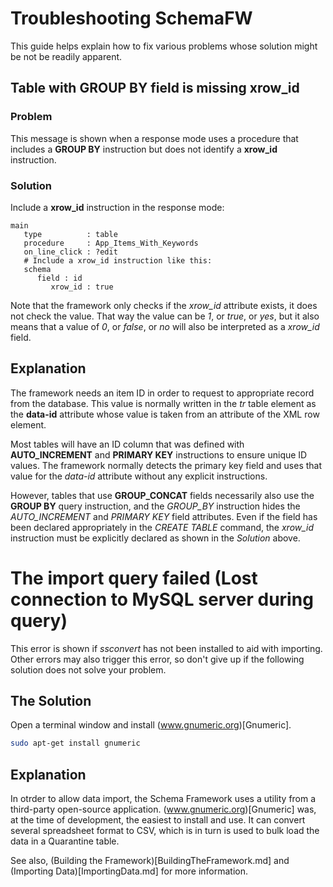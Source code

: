 # Troubleshooting SchemaFW

This guide helps explain how to fix various problems whose solution might
be not be readily apparent.

## Table with GROUP BY field is missing xrow_id

### Problem

This message is shown when a response mode uses a procedure that includes
 a **GROUP BY** instruction but does not identify a **xrow_id** instruction.

### Solution

Include a **xrow_id** instruction in the response mode:

~~~srm
main
   type          : table
   procedure     : App_Items_With_Keywords
   on_line_click : ?edit
   # Include a xrow_id instruction like this:
   schema
      field : id
         xrow_id : true
~~~

Note that the framework only checks if the *xrow_id* attribute exists, it does
not check the value.  That way the value can be *1*, or *true*, or *yes*, but
it also means that a value of *0*, or *false*, or *no* will also be interpreted
as a *xrow_id* field.

## Explanation

The framework needs an item ID in order to request to appropriate record
from the database.  This value is normally written in the _tr_ table element
as the **data-id** attribute whose value is taken from an attribute of the
XML row element.

Most tables will have an ID column that was defined with **AUTO_INCREMENT**
and **PRIMARY KEY** instructions to ensure unique ID values.  The framework
normally detects the primary key field and uses that value for the *data-id*
attribute without any explicit instructions.

However, tables that use **GROUP_CONCAT** fields necessarily also use the
**GROUP BY** query instruction, and the *GROUP_BY* instruction hides the
*AUTO_INCREMENT* and *PRIMARY KEY* field attributes.  Even if the field has
been declared appropriately in the *CREATE TABLE* command, the *xrow_id*
instruction must be explicitly declared as shown in the *Solution* above.

# The import query failed (Lost connection to MySQL server during query)

This error is shown if *ssconvert* has not been installed to aid with
importing.  Other errors may also trigger this error, so don't give up
if the following solution does not solve your problem.

## The Solution

Open a terminal window and install (www.gnumeric.org)[Gnumeric].

~~~sh
sudo apt-get install gnumeric
~~~

## Explanation

In otrder to allow data import, the Schema Framework uses a utility from
a third-party open-source application.  (www.gnumeric.org)[Gnumeric] was,
at the time of development, the easiest to install and use.  It can convert
several spreadsheet format to CSV, which is in turn is used to bulk load
the data in a Quarantine table.

See also, (Building the Framework)[BuildingTheFramework.md] and
(Importing Data)[ImportingData.md] for more information.
